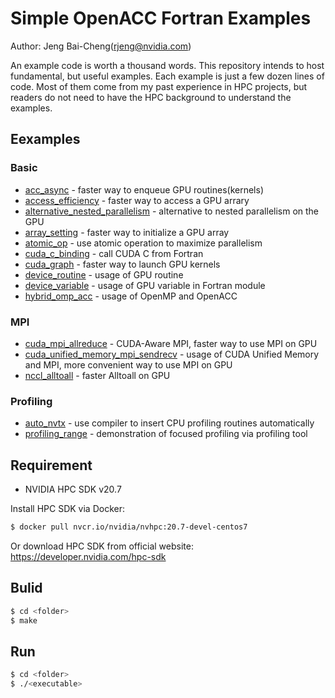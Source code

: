 # Simple OpenACC Fortran Examples #
Author: Jeng Bai-Cheng(rjeng@nvidia.com)

An example code is worth a thousand words. This repository intends to host fundamental, but useful examples. Each example is just a few dozen lines of code. Most of them come from my past experience in HPC projects, but readers do not need to have the HPC background to understand the examples.

## Eexamples ##
### Basic ###
* [acc_async](/acc_async) - faster way to enqueue GPU routines(kernels)
* [access_efficiency](/access_efficiency) - faster way to access a GPU arrary
* [alternative_nested_parallelism](/alternative_nested_parallelism) - alternative to nested parallelism on the GPU
* [array_setting](/array_setting) - faster way to initialize a GPU array 
* [atomic_op](/atomic_op) - use atomic operation to maximize parallelism
* [cuda_c_binding](/cuda_c_binding) - call CUDA C from Fortran
* [cuda_graph](/cuda_graph) - faster way to launch GPU kernels
* [device_routine](/device_routine) - usage of GPU routine
* [device_variable](/device_variable) - usage of GPU variable in Fortran module
* [hybrid_omp_acc](/hybrid_omp_acc) - usage of OpenMP and OpenACC

### MPI ###
* [cuda_mpi_allreduce](/cuda_mpi_allreduce) - CUDA-Aware MPI, faster way to use MPI on GPU
* [cuda_unified_memory_mpi_sendrecv](/cuda_unified_memory_mpi_sendrecv) - usage of CUDA Unified Memory and MPI, more convenient way to use MPI on GPU
* [nccl_alltoall](/nccl_alltoall) - faster Alltoall on GPU

### Profiling ###
* [auto_nvtx](/auto_nvtx) - use compiler to insert CPU profiling routines automatically
* [profiling_range](/profiling_range) - demonstration of focused profiling via profiling tool

## Requirement ##
* NVIDIA HPC SDK v20.7

Install HPC SDK via Docker:
```sh
$ docker pull nvcr.io/nvidia/nvhpc:20.7-devel-centos7
```
Or download HPC SDK from official website: https://developer.nvidia.com/hpc-sdk
## Bulid ##
```sh
$ cd <folder>
$ make
```

## Run ##
```sh
$ cd <folder>
$ ./<executable>
```
